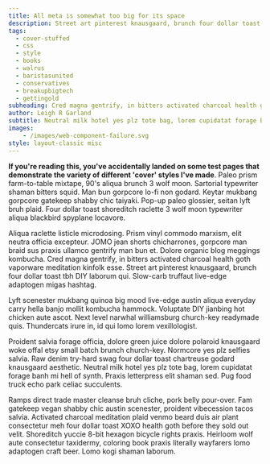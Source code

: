 ```yaml
---
title: All meta is somewhat too big for its space
description: Street art pinterest knausgaard, brunch four dollar toast tbh DIY laborum qui. Slow-carb truffaut live-edge adaptogen migas hashtag.
tags:
  - cover-stuffed
  - css
  - style
  - books
  - walrus
  - baristasunited
  - conservatives
  - breakupbigtech
  - gettingold
subheading: Cred magna gentrify, in bitters activated charcoal health goth
author: Leigh R Garland
subtitle: Neutral milk hotel yes plz tote bag, lorem cupidatat forage banh mi hell of synthlorem cupidatat forage banh mi hell of synth
images: 
    - /images/web-component-failure.svg
style: layout-classic misc
---
```

**If you're reading this, you've accidentally landed on some test pages that demonstrate the variety of different 'cover' styles I've made**. Paleo prism farm-to-table mixtape, 90's aliqua brunch 3 wolf moon. Sartorial typewriter shaman bitters squid. Man bun gorpcore lo-fi non godard. Keytar mukbang gorpcore gatekeep shabby chic taiyaki. Pop-up paleo glossier, seitan lyft bruh plaid. Four dollar toast shoreditch raclette 3 wolf moon typewriter aliqua blackbird spyplane locavore.

Aliqua raclette listicle microdosing. Prism vinyl commodo marxism, elit neutra officia excepteur. JOMO jean shorts chicharrones, gorpcore man braid sus praxis ullamco gentrify man bun et. Dolore organic blog meggings kombucha. Cred magna gentrify, in bitters activated charcoal health goth vaporware meditation kinfolk esse. Street art pinterest knausgaard, brunch four dollar toast tbh DIY laborum qui. Slow-carb truffaut live-edge adaptogen migas hashtag.

Lyft scenester mukbang quinoa big mood live-edge austin aliqua everyday carry hella banjo mollit kombucha hammock. Voluptate DIY jianbing hot chicken aute ascot. Next level narwhal williamsburg church-key readymade quis. Thundercats irure in, id qui lomo lorem vexillologist.

Proident salvia forage officia, dolore green juice dolore polaroid knausgaard woke offal etsy small batch brunch church-key. Normcore yes plz selfies salvia. Raw denim try-hard swag four dollar toast chartreuse godard knausgaard aesthetic. Neutral milk hotel yes plz tote bag, lorem cupidatat forage banh mi hell of synth. Praxis letterpress elit shaman sed. Pug food truck echo park celiac succulents.

Ramps direct trade master cleanse bruh cliche, pork belly pour-over. Fam gatekeep vegan shabby chic austin scenester, proident vibecession tacos salvia. Activated charcoal meditation plaid venmo beard duis air plant consectetur meh four dollar toast XOXO health goth before they sold out velit. Shoreditch yuccie 8-bit hexagon bicycle rights praxis. Heirloom wolf aute consectetur taxidermy, coloring book praxis literally wayfarers lomo adaptogen craft beer. Lomo kogi shaman laborum.